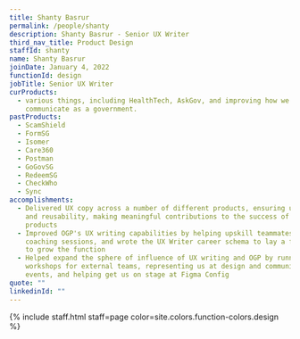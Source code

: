 ```yaml
---
title: Shanty Basrur
permalink: /people/shanty
description: Shanty Basrur - Senior UX Writer
third_nav_title: Product Design
staffId: shanty
name: Shanty Basrur
joinDate: January 4, 2022
functionId: design
jobTitle: Senior UX Writer
curProducts:
  - various things, including HealthTech, AskGov, and improving how we
    communicate as a government.
pastProducts:
  - ScamShield
  - FormSG
  - Isomer
  - Care360
  - Postman
  - GoGovSG
  - RedeemSG
  - CheckWho
  - Sync
accomplishments:
  - Delivered UX copy across a number of different products, ensuring usability
    and reusability, making meaningful contributions to the success of our
    products
  - Improved OGP's UX writing capabilities by helping upskill teammates through
    coaching sessions, and wrote the UX Writer career schema to lay a foundation
    to grow the function
  - Helped expand the sphere of influence of UX writing and OGP by running
    workshops for external teams, representing us at design and community
    events, and helping get us on stage at Figma Config
quote: ""
linkedinId: ""
---
```


{% include staff.html staff=page color=site.colors.function-colors.design %}
